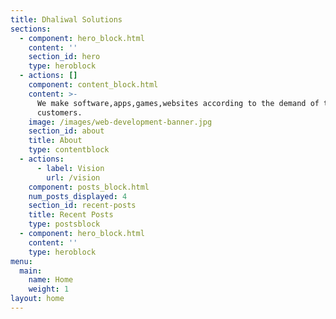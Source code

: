 ```yaml
---
title: Dhaliwal Solutions
sections:
  - component: hero_block.html
    content: ''
    section_id: hero
    type: heroblock
  - actions: []
    component: content_block.html
    content: >-
      We make software,apps,games,websites according to the demand of the
      customers.
    image: /images/web-development-banner.jpg
    section_id: about
    title: About
    type: contentblock
  - actions:
      - label: Vision
        url: /vision
    component: posts_block.html
    num_posts_displayed: 4
    section_id: recent-posts
    title: Recent Posts
    type: postsblock
  - component: hero_block.html
    content: ''
    type: heroblock
menu:
  main:
    name: Home
    weight: 1
layout: home
---
```


